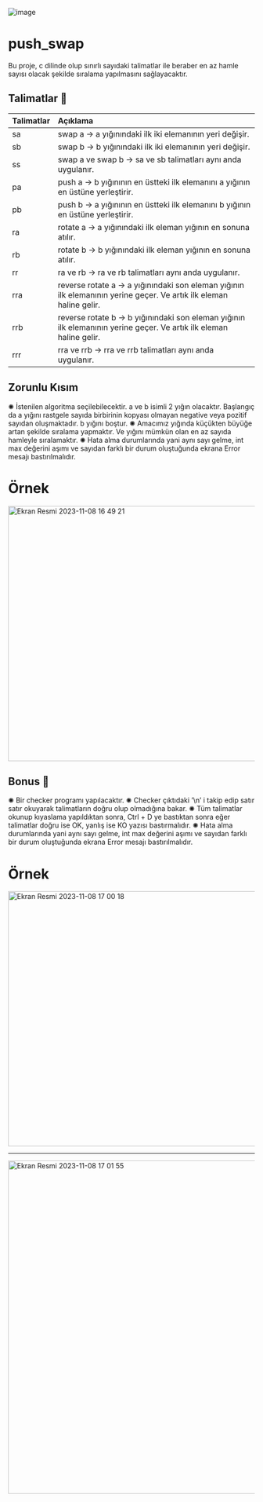 ![image](https://github.com/facetint/push_swap/assets/99668549/db5a9637-b074-44c4-969f-6d997c32a10e)


# push_swap
Bu proje, c dilinde olup sınırlı sayıdaki talimatlar ile beraber en az hamle sayısı olacak şekilde sıralama yapılmasını sağlayacaktır.

## Talimatlar 🔁
| Talimatlar | Açıklama |
| :--- | :--- |
| sa | swap a -> a yığınındaki ilk iki elemanının yeri değişir. |
| sb | swap b -> b yığınındaki ilk iki elemanının yeri değişir. |
| ss | swap a ve swap b -> sa ve sb talimatları aynı anda uygulanır. |
| pa | push a ->  b yığınının en üstteki ilk elemanını a yığının en üstüne yerleştirir. |
| pb | push b ->  a yığınının en üstteki ilk elemanını b yığının en üstüne yerleştirir. |
| ra | rotate a -> a yığınındaki ilk eleman yığının en sonuna atılır. |
| rb | rotate b -> b yığınındaki ilk eleman yığının en sonuna atılır. |
| rr | ra ve rb -> ra ve rb talimatları aynı anda uygulanır. |
| rra | reverse rotate a -> a yığınındaki son eleman yığının ilk elemanının yerine geçer. Ve artık ilk eleman haline gelir. |
| rrb | reverse rotate b -> b yığınındaki son eleman yığının ilk elemanının yerine geçer. Ve artık ilk eleman haline gelir. |
| rrr | rra ve rrb -> rra ve rrb talimatları aynı anda uygulanır. |

## Zorunlu Kısım 
 ✺  İstenilen algoritma seçilebilecektir. a ve b isimli 2 yığın olacaktır. Başlangıç da a yığını rastgele sayıda birbirinin kopyası olmayan negative veya pozitif
sayıdan oluşmaktadır. b yığını boştur.
 ✺  Amacımız yığında küçükten büyüğe artan şekilde sıralama yapmaktır. Ve yığını mümkün olan en az sayıda hamleyle sıralamaktır.
 ✺  Hata alma durumlarında yani aynı sayı gelme, int max değerini aşımı ve sayıdan farklı bir durum oluştuğunda ekrana Error mesajı bastırılmalıdır.

# Örnek

<img width="520" alt="Ekran Resmi 2023-11-08 16 49 21" src="https://github.com/facetint/push_swap/assets/99668549/0c9a303c-1786-40a0-99ca-579212521a86">

## Bonus 🌟
 ✺ Bir checker programı yapılacaktır.
 ✺ Checker çıktıdaki ’\n’ i takip edip satır satır okuyarak talimatların doğru olup olmadığına bakar. 
 ✺ Tüm talimatlar okunup kıyaslama yapıldıktan sonra, Ctrl + D ye bastıktan sonra eğer talimatlar doğru ise OK, yanlış ise KO yazısı bastırmalıdır.
 ✺ Hata alma durumlarında yani aynı sayı gelme, int max değerini aşımı ve sayıdan farklı bir durum oluştuğunda ekrana Error mesajı bastırılmalıdır.

# Örnek


 <img width="520" alt="Ekran Resmi 2023-11-08 17 00 18" src="https://github.com/facetint/push_swap/assets/99668549/ca192da9-64e5-464b-b9f0-2fec9b279bca">

--------------------------------------------------------------------------------------------------------------------------------------------

 <img width="679" alt="Ekran Resmi 2023-11-08 17 01 55" src="https://github.com/facetint/push_swap/assets/99668549/ad6aa33d-1c4f-4140-98ad-570e9920fa65">


 
